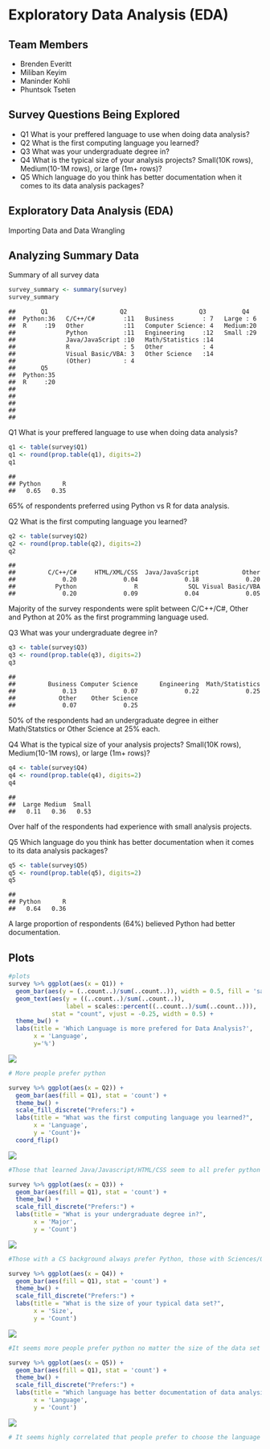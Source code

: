 Exploratory Data Analysis (EDA)
================

## Team Members

  - Brenden Everitt
  - Miliban Keyim  
  - Maninder Kohli
  - Phuntsok Tseten

## Survey Questions Being Explored

  - Q1 What is your preffered language to use when doing data analysis?
  - Q2 What is the first computing language you learned?
  - Q3 What was your undergraduate degree in?
  - Q4 What is the typical size of your analysis projects? Small(10K
    rows), Medium(10-1M rows), or large (1m+ rows)?
  - Q5 Which language do you think has better documentation when it
    comes to its data analysis packages?

## Exploratory Data Analysis (EDA)

Importing Data and Data Wrangling

## Analyzing Summary Data

Summary of all survey data

``` r
survey_summary <- summary(survey)
survey_summary
```

    ##       Q1                    Q2                    Q3          Q4    
    ##  Python:36   C/C++/C#        :11   Business        : 7   Large : 6  
    ##  R     :19   Other           :11   Computer Science: 4   Medium:20  
    ##              Python          :11   Engineering     :12   Small :29  
    ##              Java/JavaScript :10   Math/Statistics :14              
    ##              R               : 5   Other           : 4              
    ##              Visual Basic/VBA: 3   Other Science   :14              
    ##              (Other)         : 4                                    
    ##       Q5    
    ##  Python:35  
    ##  R     :20  
    ##             
    ##             
    ##             
    ##             
    ## 

Q1 What is your preffered language to use when doing data analysis?

``` r
q1 <- table(survey$Q1)
q1 <- round(prop.table(q1), digits=2)
q1  
```

    ## 
    ## Python      R 
    ##   0.65   0.35

65% of respondents preferred using Python vs R for data analysis.

Q2 What is the first computing language you learned?

``` r
q2 <- table(survey$Q2)
q2 <- round(prop.table(q2), digits=2)
q2  
```

    ## 
    ##         C/C++/C#     HTML/XML/CSS  Java/JavaScript            Other 
    ##             0.20             0.04             0.18             0.20 
    ##           Python                R              SQL Visual Basic/VBA 
    ##             0.20             0.09             0.04             0.05

Majority of the survey respondents were split between C/C++/C\#, Other
and Python at 20% as the first programming language used.

Q3 What was your undergraduate degree in?

``` r
q3 <- table(survey$Q3)
q3 <- round(prop.table(q3), digits=2)
q3  
```

    ## 
    ##         Business Computer Science      Engineering  Math/Statistics 
    ##             0.13             0.07             0.22             0.25 
    ##            Other    Other Science 
    ##             0.07             0.25

50% of the respondents had an undergraduate degree in either
Math/Statstics or Other Science at 25% each.

Q4 What is the typical size of your analysis projects? Small(10K rows),
Medium(10-1M rows), or large (1m+ rows)?

``` r
q4 <- table(survey$Q4)
q4 <- round(prop.table(q4), digits=2)
q4  
```

    ## 
    ##  Large Medium  Small 
    ##   0.11   0.36   0.53

Over half of the respondents had experience with small analysis
projects.

Q5 Which language do you think has better documentation when it comes to
its data analysis packages?

``` r
q5 <- table(survey$Q5)
q5 <- round(prop.table(q5), digits=2)
q5  
```

    ## 
    ## Python      R 
    ##   0.64   0.36

A large proportion of respondents (64%) believed Python had better
documentation.

## Plots

``` r
#plots
survey %>% ggplot(aes(x = Q1)) +
  geom_bar(aes(y = (..count..)/sum(..count..)), width = 0.5, fill = 'salmon') +
  geom_text(aes(y = ((..count..)/sum(..count..)),
                label = scales::percent((..count..)/sum(..count..))),
            stat = "count", vjust = -0.25, width = 0.5) +
  theme_bw() +
  labs(title = 'Which Language is more prefered for Data Analysis?',
       x = 'Language',
       y='%') 
```

![](R2Py2_files/figure-gfm/plots-1.png)<!-- -->

``` r
# More people prefer python

survey %>% ggplot(aes(x = Q2)) +
  geom_bar(aes(fill = Q1), stat = 'count') +
  theme_bw() +
  scale_fill_discrete("Prefers:") +
  labs(title = "What was the first computing language you learned?",
       x = 'Language',
       y = 'Count')+
  coord_flip()
```

![](R2Py2_files/figure-gfm/plots-2.png)<!-- -->

``` r
#Those that learned Java/Javascript/HTML/CSS seem to all prefer python over R

survey %>% ggplot(aes(x = Q3)) +
  geom_bar(aes(fill = Q1), stat = 'count') +
  theme_bw() +
  scale_fill_discrete("Prefers:") +
  labs(title = "What is your undergraduate degree in?",
       x = 'Major',
       y = 'Count')
```

![](R2Py2_files/figure-gfm/plots-3.png)<!-- -->

``` r
#Those with a CS background always prefer Python, those with Sciences/Other degrees seem to prefer R over Python. 

survey %>% ggplot(aes(x = Q4)) +
  geom_bar(aes(fill = Q1), stat = 'count') +
  theme_bw() +
  scale_fill_discrete("Prefers:") +
  labs(title = "What is the size of your typical data set?",
       x = 'Size',
       y = 'Count')
```

![](R2Py2_files/figure-gfm/plots-4.png)<!-- -->

``` r
#It seems more people prefer python no matter the size of the data set

survey %>% ggplot(aes(x = Q5)) +
  geom_bar(aes(fill = Q1), stat = 'count') +
  theme_bw() +
  scale_fill_discrete("Prefers:") +
  labs(title = "Which language has better documentation of data analysis packages??",
       x = 'Language',
       y = 'Count')
```

![](R2Py2_files/figure-gfm/plots-5.png)<!-- -->

``` r
# It seems highly correlated that people prefer to choose the language that they believe has better documentation.
```
